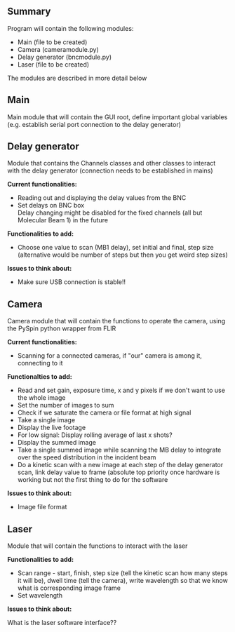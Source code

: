 Summary
-------

Program will contain the following modules:

- Main (file to be created)  
- Camera (cameramodule.py)  
- Delay generator (bncmodule.py)  
- Laser (file to be created)  

The modules are described in more detail below


Main
----

Main module that will contain the GUI root, define important global variables (e.g. establish serial port connection to the delay generator)


Delay generator
---------------

Module that contains the Channels classes and other classes to interact with the delay generator (connection needs to be established in mains)

**Current functionalities:**

- Reading out and displaying the delay values from the BNC    
- Set delays on BNC box  
Delay changing might be disabled for the fixed channels (all but Molecular Beam 1) in the future  

**Functionalities to add:**

- Choose one value to scan (MB1 delay), set initial and final, step size (alternative would be number of steps but then you get weird step sizes)    

**Issues to think about:**

- Make sure USB connection is stable!!  


Camera
------

Camera module that will contain the functions to operate the camera, using the PySpin python wrapper from FLIR  

**Current functionalities:**

- Scanning for a connected cameras, if "our" camera is among it, connecting to it  

**Functionalties to add:**

- Read and set gain, exposure time, x and y pixels if we don't want to use the whole image  
- Set the number of images to sum  
- Check if we saturate the camera or file format at high signal    
- Take a single image  
- Display the live footage  
- For low signal: Display rolling average of last x shots?    
- Display the summed image  
- Take a single summed image while scanning the MB delay to integrate over the speed distribution in the incident beam  
- Do a kinetic scan with a new image at each step of the delay generator scan, link delay value to frame (absolute top priority once hardware is working but not the first thing to do for the software  

**Issues to think about:**

- Image file format  


Laser
-----

Module that will contain the functions to interact with the laser

**Functionalities to add:**

- Scan range - start, finish, step size (tell the kinetic scan how many steps it will be), dwell time (tell the camera), write wavelength so that we know what is corresponding image frame    
- Set wavelength  

**Issues to think about:**

What is the laser software interface??
 
